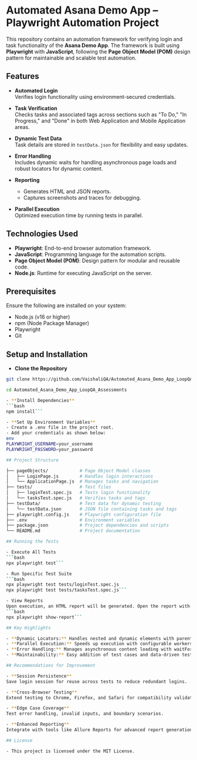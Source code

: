 # Automated Asana Demo App – Playwright Automation Project  

This repository contains an automation framework for verifying login and task functionality of the **Asana Demo App**. The framework is built using **Playwright** with **JavaScript**, following the **Page Object Model (POM)** design pattern for maintainable and scalable test automation.  

## Features  

- **Automated Login**  
  Verifies login functionality using environment-secured credentials.  

- **Task Verification**  
  Checks tasks and associated tags across sections such as "To Do," "In Progress," and "Done" in both Web Application and Mobile Application areas.  

- **Dynamic Test Data**  
  Task details are stored in `testData.json` for flexibility and easy updates.  

- **Error Handling**  
  Includes dynamic waits for handling asynchronous page loads and robust locators for dynamic content.  

- **Reporting**  
  - Generates HTML and JSON reports.  
  - Captures screenshots and traces for debugging.  

- **Parallel Execution**  
  Optimized execution time by running tests in parallel.  

## Technologies Used  

- **Playwright**: End-to-end browser automation framework.  
- **JavaScript**: Programming language for the automation scripts.  
- **Page Object Model (POM)**: Design pattern for modular and reusable code.  
- **Node.js**: Runtime for executing JavaScript on the server.  

## Prerequisites  

Ensure the following are installed on your system:  
- Node.js (v16 or higher)  
- npm (Node Package Manager)  
- Playwright  
- Git  

## Setup and Installation

- **Clone the Repository**  
```bash  
git clone https://github.com/VaishaliQA/Automated_Asana_Demo_App_LoopQA_Assessments.git```  

cd Automated_Asana_Demo_App_LoopQA_Assessments  

- **Install Dependencies**
```bash
npm install```

- **Set Up Environment Variables**
- Create a .env file in the project root.
- Add your credentials as shown below:
env
PLAYWRIGHT_USERNAME=your_username
PLAYWRIGHT_PASSWORD=your_password

## Project Structure

├── pageObjects/            # Page Object Model classes  
│   ├── LoginPage.js        # Handles login interactions  
│   └── ApplicationPage.js  # Manages tasks and navigation  
├── tests/                  # Test files  
│   ├── loginTest.spec.js   # Tests login functionality  
│   └── tasksTest.spec.js   # Verifies tasks and tags  
├── testData/               # Test data for dynamic testing  
│   └── testData.json       # JSON file containing tasks and tags  
├── playwright.config.js    # Playwright configuration file  
├── .env                    # Environment variables  
├── package.json            # Project dependencies and scripts  
└── README.md               # Project documentation  

## Running the Tests

- Execute All Tests
```bash
npx playwright test```

- Run Specific Test Suite
```bash
npx playwright test tests/loginTest.spec.js
npx playwright test tests/tasksTest.spec.js```

- View Reports
Upon execution, an HTML report will be generated. Open the report with:
```bash
npx playwright show-report```

## Key Highlights

- **Dynamic Locators:** Handles nested and dynamic elements with parent context strategies.
- **Parallel Execution:** Speeds up execution with configurable workers.
- **Error Handling:** Manages asynchronous content loading with waitFor and other Playwright utilities.
- **Maintainability:** Easy addition of test cases and data-driven testing using testData.json.

## Recommendations for Improvement

- **Session Persistence**
Save login session for reuse across tests to reduce redundant logins.

- **Cross-Browser Testing**
Extend testing to Chrome, Firefox, and Safari for compatibility validation.

- **Edge Case Coverage**
Test error handling, invalid inputs, and boundary scenarios.

- **Enhanced Reporting**
Integrate with tools like Allure Reports for advanced report generation and Slack for real-time notifications.

## License

- This project is licensed under the MIT License.
